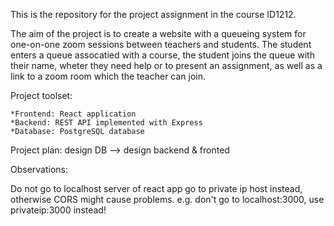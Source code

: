 This is the repository for the project assignment in the course ID1212.

The aim of the project is to create a website with a queueing system for one-on-one zoom sessions between teachers and students. The student enters a queue assocatied with a course, the student joins the queue with their name, wheter they need help or to present an assignment, as well as a link to a zoom room which the teacher can join.

Project toolset:

	*Frontend: React application
	*Backend: REST API implemented with Express
	*Database: PostgreSQL database

Project plan:
	design DB --> design backend & fronted

Observations:

Do not go to localhost server of react app go to private ip host instead, otherwise CORS might cause problems. e.g. don't go to localhost:3000, use 	privateip:3000 instead!


